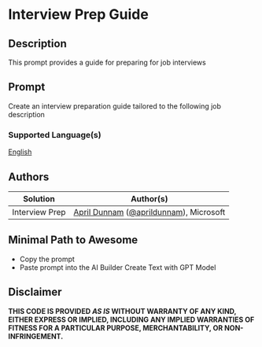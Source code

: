 # Interview Prep Guide

## Description

This prompt provides a guide for preparing for job interviews

## Prompt

Create an interview preparation guide tailored to the following job description <text>

### Supported Language(s)

[English](./en-us/prompt.md)

## Authors

Solution|Author(s)
--------|---------
Interview Prep | [April Dunnam](https://github.com/aprildunnam) ([@aprildunnam](https://twitter.com/aprildunnam)), Microsoft

## Minimal Path to Awesome

* Copy the prompt
* Paste prompt into the AI Builder Create Text with GPT Model

## Disclaimer

**THIS CODE IS PROVIDED *AS IS* WITHOUT WARRANTY OF ANY KIND, EITHER EXPRESS OR IMPLIED, INCLUDING ANY IMPLIED WARRANTIES OF FITNESS FOR A PARTICULAR PURPOSE, MERCHANTABILITY, OR NON-INFRINGEMENT.**
